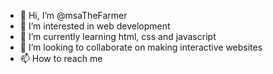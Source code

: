 - 👋 Hi, I’m @msaTheFarmer
- 👀 I’m interested in web development
- 🌱 I’m currently learning html, css and javascript
- 💞️ I’m looking to collaborate on making interactive websites
- 📫 How to reach me

<!---
msaTheFarmer/msaTheFarmer is a ✨ special ✨ repository because its `README.md` (this file) appears on your GitHub profile.
You can click the Preview link to take a look at your changes.
--->
